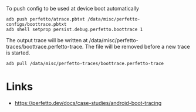 To push config to be used at device boot automatically

```
adb push perfetto/atrace.pbtxt /data/misc/perfetto-configs/boottrace.pbtxt
adb shell setprop persist.debug.perfetto.boottrace 1
```

The output trace will be written at /data/misc/perfetto-traces/boottrace.perfetto-trace.
The file will be removed before a new trace is started.

```
adb pull /data/misc/perfetto-traces/boottrace.perfetto-trace
```

# Links
- https://perfetto.dev/docs/case-studies/android-boot-tracing
